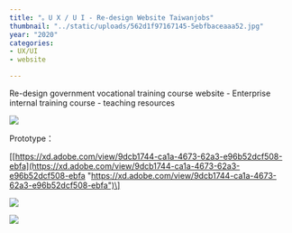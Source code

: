 ```yaml
---
title: "。U X / U I - Re-design Website Taiwanjobs"
thumbnail: "../static/uploads/562d1f97167145-5ebfbaceaaa52.jpg"
year: "2020"
categories:
- UX/UI
- website

---
```

Re-design government vocational training course website - Enterprise internal training course - teaching resources

![](https://mir-s3-cdn-cf.behance.net/project_modules/fs/30594f97167145.5ebfbaceaa483.png)

Prototype：

\[[https://xd.adobe.com/view/9dcb1744-ca1a-4673-62a3-e96b52dcf508-ebfa](https://xd.adobe.com/view/9dcb1744-ca1a-4673-62a3-e96b52dcf508-ebfa "https://xd.adobe.com/view/9dcb1744-ca1a-4673-62a3-e96b52dcf508-ebfa")\]

![](https://mir-s3-cdn-cf.behance.net/project_modules/fs/562d1f97167145.5ebfbaceaaa52.jpg)

![](https://mir-s3-cdn-cf.behance.net/project_modules/fs/1824c897167145.5ebee6d90d790.png)